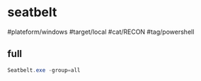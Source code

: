 # seatbelt

#plateform/windows #target/local #cat/RECON #tag/powershell


## full
```powershell
Seatbelt.exe -group=all
```